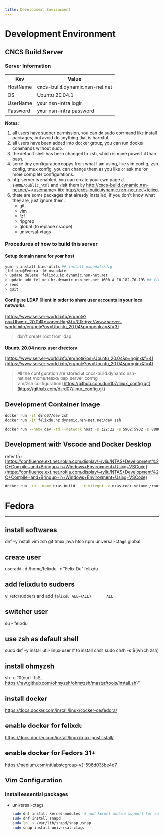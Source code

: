 ```yaml
---
title: Development Environment
---
```

# Development Environment

## CNCS Build Server

### Server Information

| Key      | Value                          |
|----------|--------------------------------|
| HostName | cncs-build.dynamic.nsn-net.net |
| OS       | Ubuntu 20.04.1                 |
| UserName | your nsn-intra login           |
| Password | your nsn-intra password        |

**Notes**:

1. all users have sudoer permission, you can do sudo command like install packages, but avoid do anything that is harmful.
2. all users have been added into docker group, you can run docker commands without sudo.
3. the default shell has been changed to zsh, which is more powerful than bash.
4. some tiny configuration copys from what I am using, like vim config, zsh config, tmux config, you can change them as you like or ask me for more complete configurations.
5. http server is enabled, you can create your own page at `$HOME/public_html` and visit them by http://cncs-build.dynamic.nsn-net.net/~<username> like http://cncs-build.dynamic.nsn-net.net/~felixd.
6. there are some packages that already installed, if you don't know what they are, just ignore them.
	- git
	- vim
	- fzf
	- ripgrep
	- global (to replace cscope)
	- universal-ctags


### Procedures of how to build this server
#### Setup domain name for your host
```bash
yum -y install bind-utils ## install nsupdate/dig
[felixdu@Fedora ~]# nsupdate
> update delete  felixdu.hz.dynamic.nsn-net.net
> update add felixdu.hz.dynamic.nsn-net.net 3600 A 10.182.70.198 ## floating ip
> send
> quit
```

#### Configure LDAP Client in order to share user accounts in your local networks
[https://www.server-world.info/en/note?os=Ubuntu_20.04&p=openldap&f=3](https://www.server-world.info/en/note?os=Ubuntu_20.04&p=openldap&f=3)

> don't create root from ldap

#### Ubuntu 20.04 nginx user directory
[https://www.server-world.info/en/note?os=Ubuntu_20.04&p=nginx&f=4](https://www.server-world.info/en/note?os=Ubuntu_20.04&p=nginx&f=4)


> All the configuration are stored at cncs-build.dynamic.nsn-net.net:/home/felixd/ldap_server_config  
> vim/zsh configuration [https://github.com/durd07/linux_config.git](https://github.com/durd07/linux_config.git)


## Development Container Image

```bash
docker run -it durd07/dev zsh
docker run -it felixdu.hz.dynamic.nsn-net.net/dev zsh

docker run --name dev -td --network host -p 222:22 -p 5902:5902 -p 8888:8888 -v /dev/shm:/dev/shm -v /root/data:/home/felixdu/data felixdu.hz.dynamic.nsn-net.net/dev:fedora-34
```

## Development with Vscode and Docker Desktop

refer to : [https://confluence.ext.net.nokia.com/display/~ryliu/NTAS+Development%2C+Compile+and+Bringup+in+Windows+Environment+Using+VSCode](https://confluence.ext.net.nokia.com/display/~ryliu/NTAS+Development%2C+Compile+and+Bringup+in+Windows+Environment+Using+VSCode)

```bash
docker run -td --name ntas-build --privileged -v ntas-root-volume:/root/volume -v //var/run/docker.sock:/var/run/docker.sock  ntas-docker-releases.repo.lab.pl.alcatel-lucent.com/ntas/build:2.7.0 bash
```


# Fedora
----------------------------------------------------------------------------------------------------
## install softwares
dnf -y install vim zsh git tmux java htop npm universal-ctags global

## create user
useradd -d /home/felixdu -c "Felix Du" felixdu

## add felixdu to sudoers
vi /etc/sudoers and add `felixdu ALL=(ALL)       ALL`

## switcher user
su - felixdu

## use zsh as default shell
sudo dnf -y install util-linux-user # to install chsh
sudo chsh -s $(which zsh)

## install ohmyzsh
sh -c "$(curl -fsSL https://raw.github.com/ohmyzsh/ohmyzsh/master/tools/install.sh)"

## install docker
https://docs.docker.com/install/linux/docker-ce/fedora/

## enable docker for felixdu
https://docs.docker.com/install/linux/linux-postinstall/

## enable docker for Fedora 31+
https://medium.com/nttlabs/cgroup-v2-596d035be4d7

## Vim Configuration
### Install essential packages

- universal-ctags
  ```sh
  sudo dnf install kernel-modules  # add kernel module support for squashfs
  sudo dnf install snapd
  sudo ln -s /var/lib/snapd/snap /snap
  sudo snap install universal-ctags
  ```

